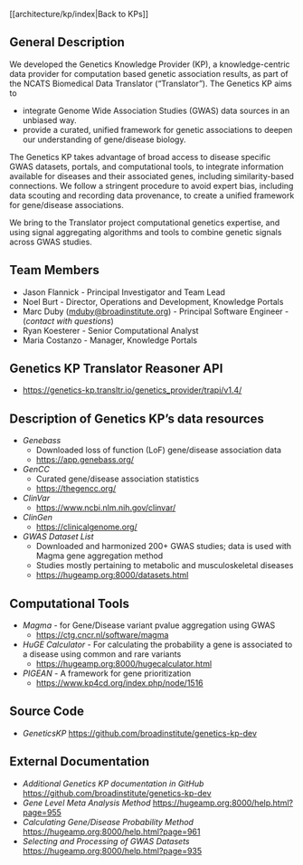 [[architecture/kp/index|Back to KPs]]

## General Description
We developed the Genetics Knowledge Provider (KP), a knowledge-centric data provider for computation based genetic association results, 
as part of the NCATS Biomedical Data Translator (“Translator”). The Genetics KP aims to 
* integrate Genome Wide Association Studies (GWAS) data sources in an unbiased way.
* provide a curated, unified framework for genetic associations to deepen our understanding of gene/disease biology. 

The Genetics KP takes advantage of broad access to disease specific GWAS datasets, portals, and computational tools, 
to integrate information available for diseases and their associated genes, including similarity-based connections. We follow a stringent 
procedure to avoid expert bias, including data scouting and recording data provenance, to create a unified framework for gene/disease associations. 

We bring to the Translator project computational genetics expertise, and using signal aggregating algorithms and tools to combine genetic signals across GWAS studies.

## Team Members
* Jason Flannick - Principal Investigator and Team Lead
* Noel Burt -  Director, Operations and Development, Knowledge Portals
* Marc Duby (mduby@broadinstitute.org) - Principal Software Engineer - (_contact with questions_)
* Ryan Koesterer - Senior Computational Analyst
* Maria Costanzo - Manager, Knowledge Portals

## Genetics KP Translator Reasoner API
* https://genetics-kp.transltr.io/genetics_provider/trapi/v1.4/

## Description of Genetics KP’s data resources
* _Genebass_ 
  * Downloaded loss of function (LoF) gene/disease association data
  * https://app.genebass.org/
* _GenCC_ 
  * Curated gene/disease association statistics
  * https://thegencc.org/
* _ClinVar_	
  * https://www.ncbi.nlm.nih.gov/clinvar/
* _ClinGen_	
  * https://clinicalgenome.org/
* _GWAS Dataset List_ 
  * Downloaded and harmonized 200+ GWAS studies; data is used with Magma gene aggregation method
  * Studies mostly pertaining to metabolic and musculoskeletal diseases
  * https://hugeamp.org:8000/datasets.html

## Computational Tools
* _Magma_ - for Gene/Disease variant pvalue aggregation using GWAS 
  * https://ctg.cncr.nl/software/magma
* _HuGE Calculator_ - For calculating the probability a gene is associated to a disease using common and rare variants
  * https://hugeamp.org:8000/hugecalculator.html
* _PIGEAN_ - A framework for gene prioritization
  * https://www.kp4cd.org/index.php/node/1516

## Source Code
* _GeneticsKP_ https://github.com/broadinstitute/genetics-kp-dev

## External Documentation
* _Additional Genetics KP documentation in GitHub_ https://github.com/broadinstitute/genetics-kp-dev
* _Gene Level Meta Analysis Method_ https://hugeamp.org:8000/help.html?page=955
* _Calculating Gene/Disease Probability Method_ https://hugeamp.org:8000/help.html?page=961
* _Selecting and Processing of GWAS Datasets_ https://hugeamp.org:8000/help.html?page=935